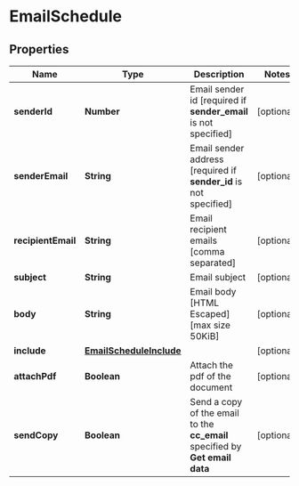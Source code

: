 # EmailSchedule

## Properties

Name | Type | Description | Notes
------------ | ------------- | ------------- | -------------
**senderId** | **Number** | Email sender id [required if **sender_email** is not specified] | [optional] 
**senderEmail** | **String** | Email sender address [required if **sender_id** is not specified] | [optional] 
**recipientEmail** | **String** | Email recipient emails [comma separated] | [optional] 
**subject** | **String** | Email subject | [optional] 
**body** | **String** | Email body [HTML Escaped] [max size 50KiB] | [optional] 
**include** | [**EmailScheduleInclude**](EmailScheduleInclude.md) |  | [optional] 
**attachPdf** | **Boolean** | Attach the pdf of the document | [optional] 
**sendCopy** | **Boolean** | Send a copy of the email to the **cc_email** specified by **Get email data** | [optional] 


